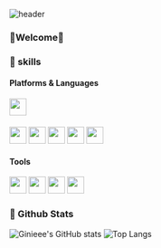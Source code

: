 <!--
**Ginieee/Ginieee** is a ✨ _special_ ✨ repository because its `README.md` (this file) appears on your GitHub profile.

Here are some ideas to get you started:

- 🔭 I’m currently working on ...
- 🌱 I’m currently learning ...
- 👯 I’m looking to collaborate on ...
- 🤔 I’m looking for help with ...
- 💬 Ask me about ...
- 📫 How to reach me: ...
- 😄 Pronouns: ...
- ⚡ Fun fact: ...
-->

<div>
  
![header](https://capsule-render.vercel.app/api?type=waving&color=CEBA9A&height=300&section=header&text=Ginie's%20Github&fontSize=90&fontColor=fff)
  
  <h3>🌱Welcome🌱</h3>

### 💪 skills
#### Platforms & Languages
<p>
<img height='30px' src="https://img.shields.io/badge/Android-3DDC84?style=flat-square&logo=Android&logoColor=white"/>&nbsp
<br/><br/>
<img height='30px' src="https://img.shields.io/badge/React-61DAFB?style=flat-square&logo=React&logoColor=black"/>
<img height='30px' src="https://img.shields.io/badge/Kotlin-7F52FF?style=flat-square&logo=Kotlin&logoColor=white"/>
<img height='30px' src="https://img.shields.io/badge/HTML5-E34F26?style=flat-square&logo=HTML5&logoColor=white"/>
<img height='30px' src="https://img.shields.io/badge/C-A8B9CC?style=flat-square&logo=C&logoColor=white"/>
<img height='30px' src="https://img.shields.io/badge/Java-007396?style=flat-square&logo=Java&logoColor=white"/>
<br/>
</p>
  
#### Tools
<p>
<img height='30px' src="https://img.shields.io/badge/Android%20Studio-3DDC84?style=flat-square&logo=Android%20Studio&logoColor=white"/>
<img height='30px' src="https://img.shields.io/badge/IntelliJ%20IDEA-000000?style=flat-square&logo=IntelliJ%20IDEA&logoColor=white"/>
<img height='30px' src="https://img.shields.io/badge/Visual%20Studio%20Code-007ACC?style=flat-square&logo=Visual%20Studio%20Code&logoColor=white"/>
<img height='30px' src="https://img.shields.io/badge/Visual%20Studio-5C2D91?style=flat-square&logo=Visual%20Studio&logoColor=white"/>
</p>

### 🌈 Github Stats
  
![Ginieee's GitHub stats](https://github-readme-stats.vercel.app/api?username=Ginieee&theme=aura_dark&show_icons=true)
![Top Langs](https://github-readme-stats.vercel.app/api/top-langs/?username=Ginieee&layout=compact&theme=aura_dark)

</div>
